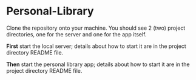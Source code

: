 # Personal-Library

Clone the repository onto your machine. You should see 2 (two) project directories, one for the server and one for the app itself.

**First** start the local server; details about how to start it are in the project directory README file.

**Then** start the personal library app; details about how to start it are in the project directory README file.
